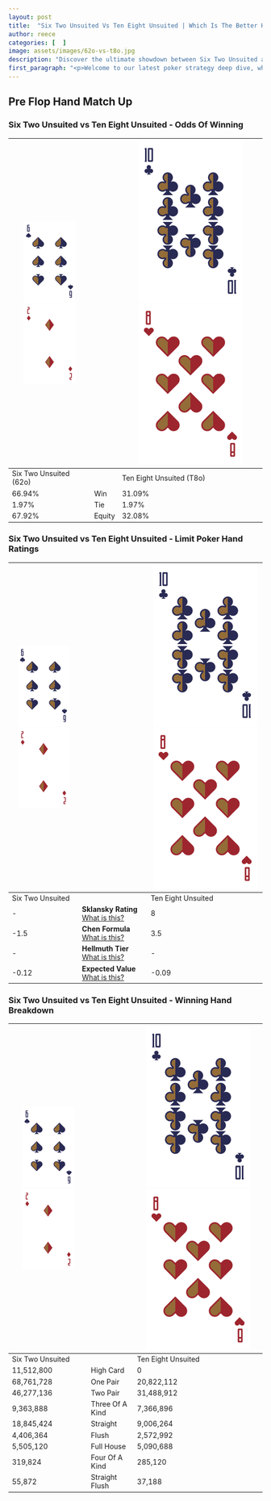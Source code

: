```yaml
---
layout: post
title:  "Six Two Unsuited Vs Ten Eight Unsuited | Which Is The Better Hand In Poker? A Complete Guide"
author: reece
categories: [  ]
image: assets/images/62o-vs-t8o.jpg
description: "Discover the ultimate showdown between Six Two Unsuited and Ten Eight Unsuited in poker! Uncover the odds, strategies, and scenarios where one hand triumphs over the other. Get ready to up your poker game with this thrilling analysis."
first_paragraph: "<p>Welcome to our latest poker strategy deep dive, where we're pitting two distinct hands against each other in a high-stakes showdown: Six Two Unsuited vs Ten Eight Unsuited.</p><p>In the dynamic world of poker, every decision counts, and knowing which hand holds the upper hand is key to your success at the table.</p><p>In this article, we'll dissect these two hands, explore the scenarios where one dominates the other, and equip you with the knowledge to make strategic choices that can tip the odds in your favor.</p><p>Get ready to unravel the intriguing dynamics of these poker hands and elevate your game to new heights.</p>"
---
```




[comment]: # (sp0)

## Pre Flop Hand Match Up

<div class="table hand-ratings" markdown="1"> 



### Six Two Unsuited vs Ten Eight Unsuited - Odds Of Winning


    
| ![image info](assets/images/hand1/6.png) ![image info](assets/images/hand1/2o.png) |  | ![image info](assets/images/hand2/T.png) ![image info](assets/images/hand2/8o.png) |
| -------- | -------- | -------- |
| Six Two Unsuited (62o) |  | Ten Eight Unsuited (T8o) |
| 66.94% | Win | 31.09% |
| 1.97% | Tie | 1.97% |
| 67.92% | Equity | 32.08% |




[comment]: # (sp1)



### Six Two Unsuited vs Ten Eight Unsuited - Limit Poker Hand Ratings


    
| ![image info](assets/images/hand1/6.png) ![image info](assets/images/hand1/2o.png) |  | ![image info](assets/images/hand2/T.png) ![image info](assets/images/hand2/8o.png) |
| -------- | -------- | -------- |
| Six Two Unsuited |  | Ten Eight Unsuited |
| - | **Sklansky Rating** [What is this?](/sklansky-rating-explained) | 8 |
| -1.5 | **Chen Formula** [What is this?](/chen-formula-explained) | 3.5 |
| - | **Hellmuth Tier** [What is this?](/Hellmuth-tier-explained) | - |
| -0.12 | **Expected Value** [What is this?](/expected-value-explained) | -0.09 |




[comment]: # (sp2)



### Six Two Unsuited vs Ten Eight Unsuited - Winning Hand Breakdown


    
| ![image info](assets/images/hand1/6.png) ![image info](assets/images/hand1/2o.png) |  | ![image info](assets/images/hand2/T.png) ![image info](assets/images/hand2/8o.png) |
| -------- | -------- | -------- |
| Six Two Unsuited |  | Ten Eight Unsuited |
| 11,512,800 | High Card | 0 |
| 68,761,728 | One Pair | 20,822,112 |
| 46,277,136 | Two Pair | 31,488,912 |
| 9,363,888 | Three Of A Kind | 7,366,896 |
| 18,845,424 | Straight | 9,006,264 |
| 4,406,364 | Flush | 2,572,992 |
| 5,505,120 | Full House | 5,090,688 |
| 319,824 | Four Of A Kind | 285,120 |
| 55,872 | Straight Flush | 37,188 |




[comment]: # (sp3)



</div>

[comment]: # (sp4)



[comment]: # (sp5)

